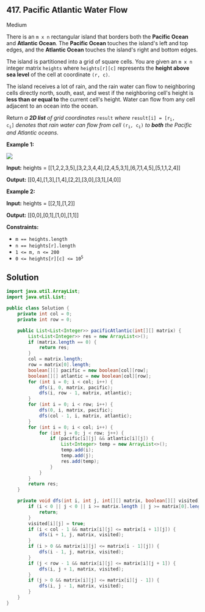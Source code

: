 ## 417\. Pacific Atlantic Water Flow

Medium

There is an `m x n` rectangular island that borders both the **Pacific Ocean** and **Atlantic Ocean**. The **Pacific Ocean** touches the island's left and top edges, and the **Atlantic Ocean** touches the island's right and bottom edges.

The island is partitioned into a grid of square cells. You are given an `m x n` integer matrix `heights` where `heights[r][c]` represents the **height above sea level** of the cell at coordinate `(r, c)`.

The island receives a lot of rain, and the rain water can flow to neighboring cells directly north, south, east, and west if the neighboring cell's height is **less than or equal to** the current cell's height. Water can flow from any cell adjacent to an ocean into the ocean.

Return _a **2D list** of grid coordinates_ `result` _where_ <code>result[i] = [r<sub>i</sub>, c<sub>i</sub>]</code> _denotes that rain water can flow from cell_ <code>(r<sub>i</sub>, c<sub>i</sub>)</code> _to **both** the Pacific and Atlantic oceans_.

**Example 1:**

![](https://assets.leetcode.com/uploads/2021/06/08/waterflow-grid.jpg)

**Input:** heights = [[1,2,2,3,5],[3,2,3,4,4],[2,4,5,3,1],[6,7,1,4,5],[5,1,1,2,4]]

**Output:** [[0,4],[1,3],[1,4],[2,2],[3,0],[3,1],[4,0]] 

**Example 2:**

**Input:** heights = [[2,1],[1,2]]

**Output:** [[0,0],[0,1],[1,0],[1,1]] 

**Constraints:**

*   `m == heights.length`
*   `n == heights[r].length`
*   `1 <= m, n <= 200`
*   <code>0 <= heights[r][c] <= 10<sup>5</sup></code>

## Solution

```java
import java.util.ArrayList;
import java.util.List;

public class Solution {
    private int col = 0;
    private int row = 0;

    public List<List<Integer>> pacificAtlantic(int[][] matrix) {
        List<List<Integer>> res = new ArrayList<>();
        if (matrix.length == 0) {
            return res;
        }
        col = matrix.length;
        row = matrix[0].length;
        boolean[][] pacific = new boolean[col][row];
        boolean[][] atlantic = new boolean[col][row];
        for (int i = 0; i < col; i++) {
            dfs(i, 0, matrix, pacific);
            dfs(i, row - 1, matrix, atlantic);
        }
        for (int i = 0; i < row; i++) {
            dfs(0, i, matrix, pacific);
            dfs(col - 1, i, matrix, atlantic);
        }
        for (int i = 0; i < col; i++) {
            for (int j = 0; j < row; j++) {
                if (pacific[i][j] && atlantic[i][j]) {
                    List<Integer> temp = new ArrayList<>();
                    temp.add(i);
                    temp.add(j);
                    res.add(temp);
                }
            }
        }
        return res;
    }

    private void dfs(int i, int j, int[][] matrix, boolean[][] visited) {
        if (i < 0 || j < 0 || i >= matrix.length || j >= matrix[0].length || visited[i][j]) {
            return;
        }
        visited[i][j] = true;
        if (i < col - 1 && matrix[i][j] <= matrix[i + 1][j]) {
            dfs(i + 1, j, matrix, visited);
        }
        if (i > 0 && matrix[i][j] <= matrix[i - 1][j]) {
            dfs(i - 1, j, matrix, visited);
        }
        if (j < row - 1 && matrix[i][j] <= matrix[i][j + 1]) {
            dfs(i, j + 1, matrix, visited);
        }
        if (j > 0 && matrix[i][j] <= matrix[i][j - 1]) {
            dfs(i, j - 1, matrix, visited);
        }
    }
}
```
